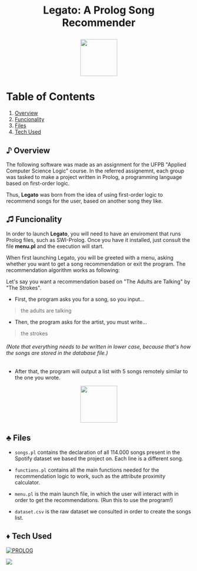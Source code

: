 # <p align="center"> **Legato: A Prolog Song Recommender**</p>

<p align="center">
  <a>
    <img src="https://www.alexanderpaczynski.com/chipmusic/commonimages/gifs/dancingnotes.gif" height=100/>
  </a>
</p>


Table of Contents
======================================
1. [Overview](#overview)
2. [Funcionality](#funcionality)
3. [Files](#files)
4. [Tech Used](#tech-used)


<a id ="overview"></a>

## ♪ Overview

The following software was made as an assignment for the UFPB "Applied Computer Science Logic" course. In the referred assignemnt, each group was tasked to make a project written in Prolog, a programming language based on first-order logic.

Thus, **Legato** was born from the idea of using first-order logic to recommend songs for the user, based on another song they like.

<a id ="funcionality"></a>

## ♫ Funcionality
In order to launch **Legato**, you will need to have an enviroment that runs Prolog files, such as SWI-Prolog. Once you have it installed, just consult the file **menu.pl** and the execution will start.

When first launching Legato, you will be greeted with a menu, asking whether you want to get a song recommendation or exit the program. The recommendation algorithm works as following:

Let's say you want a recommendation based on "The Adults are Talking" by "The Strokes".

- First, the program asks you for a song, so you input...
>the adults are talking
- Then, the program asks for the artist, you must write...
>the strokes

<h6>(Note that everything needs to be written in lower case, because that's how the songs are stored in the database file.)</h6>

- After that, the program will output a list with 5 songs remotely similar to the one you wrote.

<p align="center">
  <a>
    <img src="https://static.wikia.nocookie.net/dank_memer/images/4/48/Musical_Note.gif/revision/latest?cb=20220830163240" height=100/>
  </a>
</p>

<a id ="files"></a>

## ♣️ Files

- ``songs.pl`` contains the declaration of all 114.000 songs present in the Spotify dataset we based the project on. Each line is a different song.

- ``functions.pl`` contains all the main functions needed for the recommendation logic to work, such as the attribute proximity calculator.

- ``menu.pl`` is the main launch file, in which the user will interact with in order to get the recommendations. (Run this to use the program!)

- ``dataset.csv`` is the raw dataset we consulted in order  to create the songs list.

<a id ="tech-used"></a>

## ♦️ Tech Used

<a href="https://www.swi-prolog.org/"><img src="https://img.shields.io/badge/PROLOG-9e193d?style=for-the-badge" alt="PROLOG" />
</a>

<a href="https://www.python.org/"><img src="https://img.shields.io/badge/Python-FFD43B?style=for-the-badge&logo=python&logoColor=blue"></a>
